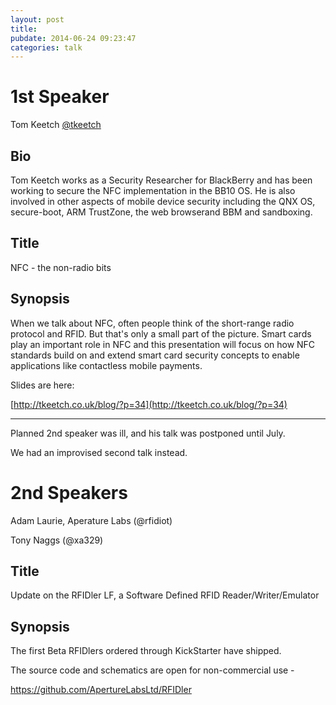 ```yaml
---
layout: post
title:  
pubdate: 2014-06-24 09:23:47
categories: talk
---
```


# 1st Speaker

Tom Keetch [@tkeetch](http://twitter.com/tkeetch)

## Bio

Tom Keetch works as a Security Researcher for BlackBerry and has
been working to secure the NFC implementation in the BB10 OS. He is
also involved in other aspects of mobile device security including
the QNX OS, secure-boot, ARM TrustZone, the web browserand BBM and
sandboxing.

## Title

NFC - the non-radio bits

## Synopsis

When we talk about NFC, often people think of the short-range radio
protocol and RFID. But that's only a small part of the picture. Smart
cards play an important role in NFC and this presentation will focus
on how NFC standards build on and extend smart card security concepts
to enable applications like contactless mobile payments.

Slides are here:

[http://tkeetch.co.uk/blog/?p=34](http://tkeetch.co.uk/blog/?p=34)

<hr>

Planned 2nd speaker was ill, and his talk was postponed until July.

We had an improvised second talk instead.

# 2nd Speakers

Adam Laurie, Aperature Labs (@rfidiot)

Tony Naggs (@xa329)

## Title

Update on the RFIDler LF, a Software Defined RFID Reader/Writer/Emulator

## Synopsis

The first Beta RFIDlers ordered through KickStarter have shipped.

The source code and schematics are open for non-commercial use -

https://github.com/ApertureLabsLtd/RFIDler

